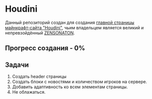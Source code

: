 # Houdini
Данный репозиторий создан для создания [главной страницы майнкрафт-сайта "Houdini"](), чьим владельцем является великий и непревзойдённый [ZENSONATON](https://github.com/Zensonaton).

## Прогресс создания - 0%

## Задачи 
  1. Создать header страницы
  2. Создать блоки с новостями и количеством игроков на сервере.
  3. Добавить адаптивность ко всем элементам страницы.
  4. Не облажаться.

